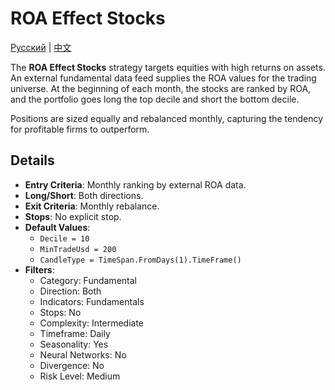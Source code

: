 # ROA Effect Stocks
[Русский](README_ru.md) | [中文](README_zh.md)

The **ROA Effect Stocks** strategy targets equities with high returns on assets. An external fundamental data feed supplies the ROA values for the trading universe. At the beginning of each month, the stocks are ranked by ROA, and the portfolio goes long the top decile and short the bottom decile.

Positions are sized equally and rebalanced monthly, capturing the tendency for profitable firms to outperform.

## Details
- **Entry Criteria**: Monthly ranking by external ROA data.
- **Long/Short**: Both directions.
- **Exit Criteria**: Monthly rebalance.
- **Stops**: No explicit stop.
- **Default Values**:
  - `Decile = 10`
  - `MinTradeUsd = 200`
  - `CandleType = TimeSpan.FromDays(1).TimeFrame()`
- **Filters**:
  - Category: Fundamental
  - Direction: Both
  - Indicators: Fundamentals
  - Stops: No
  - Complexity: Intermediate
  - Timeframe: Daily
  - Seasonality: Yes
  - Neural Networks: No
  - Divergence: No
  - Risk Level: Medium
